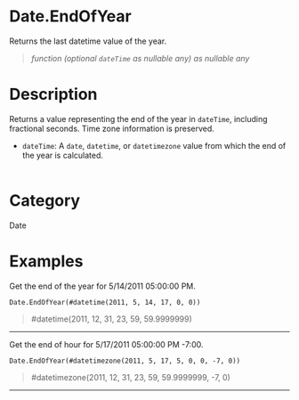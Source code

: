 ﻿# Date.EndOfYear
Returns the last datetime value of the year.
> _function (optional <code>dateTime</code> as nullable any) as nullable any_
# Description 
Returns a value representing the end of the year in <code>dateTime</code>, including fractional seconds. Time zone information is preserved.
      <ul>
        <li><code>dateTime</code>: A <code>date</code>, <code>datetime</code>, or <code>datetimezone</code> value from which the end of the year is calculated.</li>       
      </ul>
# Category 
Date
# Examples 
Get the end of the year for 5/14/2011 05:00:00 PM.
```
Date.EndOfYear(#datetime(2011, 5, 14, 17, 0, 0))
```
> #datetime(2011, 12, 31, 23, 59, 59.9999999)
***
Get the end of hour for 5/17/2011 05:00:00 PM -7:00.
```
Date.EndOfYear(#datetimezone(2011, 5, 17, 5, 0, 0, -7, 0))
```
> #datetimezone(2011, 12, 31, 23, 59, 59.9999999, -7, 0)
***
